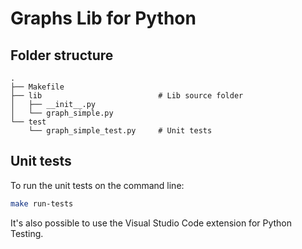 # Graphs Lib for Python

## Folder structure

```
.
├── Makefile
├── lib                          # Lib source folder
│   ├── __init__.py
│   └── graph_simple.py
└── test
    └── graph_simple_test.py     # Unit tests
```

## Unit tests

To run the unit tests on the command line:

```bash
make run-tests
```

It's also possible to use the Visual Studio Code extension for Python Testing.
